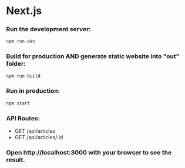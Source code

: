 # Next.js

### Run the development server:

```bash
npm run dev
```

### Build for production AND generate static website into "out" folder:

```bash
npm run build
```

### Run in production:

```bash
npm start
```

### API Routes:

- GET /api/articles
- GET /api/articles/:id

### Open http://localhost:3000 with your browser to see the result.


